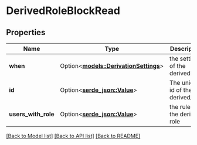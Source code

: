 # DerivedRoleBlockRead

## Properties

Name | Type | Description | Notes
------------ | ------------- | ------------- | -------------
**when** | Option<[**models::DerivationSettings**](DerivationSettings.md)> | the settings of the derived role | [optional][default to {no_direct_roles_on_object=false}]
**id** | Option<[**serde_json::Value**](.md)> | The unique id of the derived_role | 
**users_with_role** | Option<[**serde_json::Value**](.md)> | the rules of the derived role | [optional][default to []]

[[Back to Model list]](../README.md#documentation-for-models) [[Back to API list]](../README.md#documentation-for-api-endpoints) [[Back to README]](../README.md)


